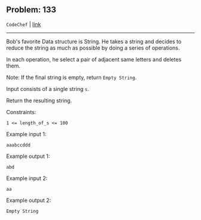 Problem: 133
---

`CodeChef` | [link](https://www.codechef.com/problems/CHEFSTRN)

---

Bob's favorite Data structure is String. He takes a string and
decides to reduce the string as much as possible by doing a
series of operations.

In each operation, he select a pair of adjacent same letters
and deletes them.

Note: If the final string is empty, return `Empty String`.

Input consists of a single string `s`.

Return the resulting string.

Constraints:
```
1 <= length_of_s <= 100
```

Example input 1:
```
aaabccddd
```

Example output 1:
```
abd
```

Example input 2:
```
aa
```

Example output 2:
```
Empty String
```
